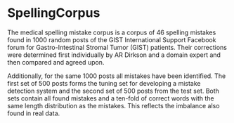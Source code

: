 # SpellingCorpus

The medical spelling mistake corpus is a corpus of 46 spelling mistakes found in 1000 random posts of the GIST International Support Facebook forum for Gastro-Intestinal Stromal Tumor (GIST) patients. Their corrections were determined first individually by AR Dirkson and a domain expert and then compared and agreed upon. 

Additionally, for the same 1000 posts all mistakes have been identified. The first set of 500 posts forms the tuning set for developing a mistake detection system and the second set of 500 posts from the test set. Both sets contain all found mistakes and a ten-fold of correct words with the same length distribution as the mistakes. This reflects the imbalance also found in real data. 



